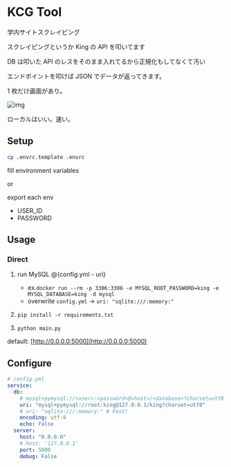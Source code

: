 # KCG Tool

学内サイトスクレイピング

スクレイピングというか King の API を叩いてます

DB は叩いた API のレスをそのまま入れてるから正規化もしてなくて汚い

エンドポイントを叩けば JSON でデータが返ってきます。

1 枚だけ画面があり。

![img](https://user-images.githubusercontent.com/25787913/53469502-8199d980-3aa1-11e9-862d-b1b7576ab30f.png)

ローカルはいい。速い。

## Setup

```sh
cp .envrc.template .envrc
```

fill environment variables

or

export each env

- USER_ID
- PASSWORD

## Usage

### Direct

1. run MySQL @{config.yml - uri}

   - ex.`docker run --rm -p 3306:3306 -e MYSQL_ROOT_PASSWORD=king -e MYSQL_DATABASE=king -d mysql`
   - overwrite `config.yml` -> `uri: "sqlite:///:memory:"`

2. `pip install -r requirements.txt`

3. `python main.py`

default: [http://0.0.0.0:5000](http://0.0.0.0:5000)

## Configure

```yml
# config.yml
service:
  db:
    # mysql+pymysql://<user>:<password>@<host>/<database>?charset=utf8
    uri: "mysql+pymysql://root:king@127.0.0.1/king?charset=utf8"
    # uri: "sqlite:///:memory:" # Fast!
    encoding: utf-8
    echo: False
  server:
    host: "0.0.0.0"
    # host: '127.0.0.1'
    port: 5000
    debug: False
```
